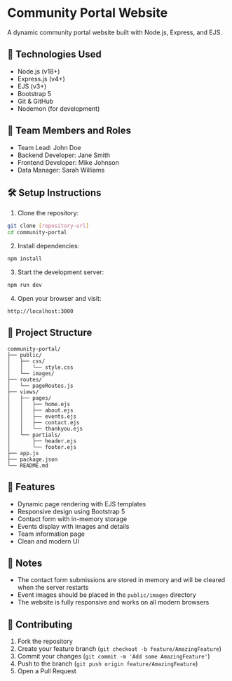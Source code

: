 # Community Portal Website

A dynamic community portal website built with Node.js, Express, and EJS.

## 🚀 Technologies Used

- Node.js (v18+)
- Express.js (v4+)
- EJS (v3+)
- Bootstrap 5
- Git & GitHub
- Nodemon (for development)

## 👥 Team Members and Roles

- Team Lead: John Doe
- Backend Developer: Jane Smith
- Frontend Developer: Mike Johnson
- Data Manager: Sarah Williams

## 🛠 Setup Instructions

1. Clone the repository:
```bash
git clone [repository-url]
cd community-portal
```

2. Install dependencies:
```bash
npm install
```

3. Start the development server:
```bash
npm run dev
```

4. Open your browser and visit:
```
http://localhost:3000
```

## 📁 Project Structure

```
community-portal/
├── public/
│   ├── css/
│   │   └── style.css
│   └── images/
├── routes/
│   └── pageRoutes.js
├── views/
│   ├── pages/
│   │   ├── home.ejs
│   │   ├── about.ejs
│   │   ├── events.ejs
│   │   ├── contact.ejs
│   │   └── thankyou.ejs
│   └── partials/
│       ├── header.ejs
│       └── footer.ejs
├── app.js
├── package.json
└── README.md
```

## 🎯 Features

- Dynamic page rendering with EJS templates
- Responsive design using Bootstrap 5
- Contact form with in-memory storage
- Events display with images and details
- Team information page
- Clean and modern UI

## 📝 Notes

- The contact form submissions are stored in memory and will be cleared when the server restarts
- Event images should be placed in the `public/images` directory
- The website is fully responsive and works on all modern browsers

## 🤝 Contributing

1. Fork the repository
2. Create your feature branch (`git checkout -b feature/AmazingFeature`)
3. Commit your changes (`git commit -m 'Add some AmazingFeature'`)
4. Push to the branch (`git push origin feature/AmazingFeature`)
5. Open a Pull Request
